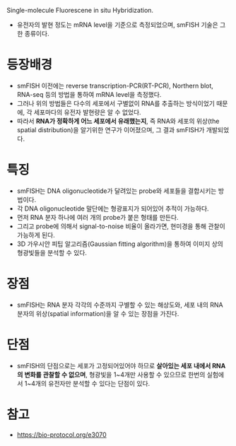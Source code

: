 Single-molecule Fluorescene in situ Hybridization.

- 유전자의 발현 정도는 mRNA level을 기준으로 측정되었으며, smFISH 기술은 그 한 종류이다.
# 등장배경
- smFISH 이전에는 reverse transcription-PCR(RT-PCR), Northern blot, RNA-seq 등의 방법을 통하여 mRNA level을 측정했다.
- 그러나 위의 방법들은 다수의 세포에서 구별없이 RNA를 추출하는 방식이었기 때문에, 각 세포마다의 유전자 발현량은 알 수 없었다.
- 따라서 **RNA가 정확하게 어느 세포에서 유래했는지**, 즉 RNA와 세포의 위상(the spatial distribution)을 알기위한 연구가 이어졌으며, 그 결과 smFISH가 개발되었다.
# 특징
- smFISH는 DNA oligonucleotide가 달려있는 probe와 세포들을 결합시키는 방법이다.
- 각 DNA oligonucleotide 말단에는 형광표지가 되어있어 추적이 가능하다.
- 먼저 RNA 분자 하나에 여러 개의 probe가 붙은 형태를 만든다.
- 그리고 probe에 의해서 signal-to-noise 비율이 올라가면, 현미경을 통해 관찰이 가능하게 된다.
- 3D 가우시안 피팁 알고리즘(Gaussian fitting algorithm)을 통하여 이미지 상의 형광빛들을 분석할 수 있다.
# 장점
- smFISH는 RNA 분자 각각의 수준까지 구별할 수 있는 해상도와, 세포 내의 RNA 분자의 위상(spatial information)을 알 수 있는 장점을 가진다.
# 단점
- smFISH의 단점으로는 세포가 고정되어있어야 하므로 **살아있는 세포 내에서 RNA의 변화를 관찰할 수 없으며**, 형광빛을 1~4개만 사용할 수 있으므로 한번의 실험에서 1~4개의 유전자만 분석할 수 있다는 단점이 있다.
# 참고
- https://bio-protocol.org/e3070